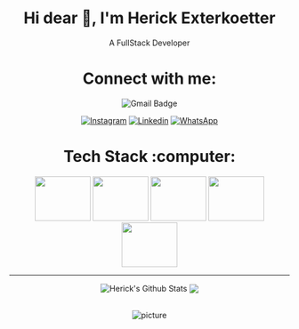 <h1 align="center">Hi dear 👋, I'm Herick Exterkoetter</h1>
<p align="center">A FullStack Developer</p>

<h1 align="center">Connect with me:</h1>
<div align="center">
 
![Gmail Badge](https://img.shields.io/badge/-herickherick47@gmail.com-c14438?style=flat-square&logo=Gmail&logoColor=white&link=mailto:herickherick47@gmail.com)

  <a href="https://www.instagram.com/hherick.onrails/" target="_blank" >
    <img alt="Instagram" src="https://img.shields.io/badge/-Instagram-ff2b8e?style=flat-square&logo=Instagram&logoColor=white"></a> 

  <a href="https://www.linkedin.com/in/herick-exterkoetter-197496195/" target="_blank" >
    <img alt="Linkedin" src="https://img.shields.io/badge/-Linkedin-blue?style=flat-square&logo=Linkedin&logoColor=white"></a> 

  <a href="https://api.whatsapp.com/send?phone=5548998665532" target="_blank" >
    <img alt="WhatsApp" src="https://img.shields.io/badge/-WhatsApp-brightgreen?style=flat-square&logo=WhatsApp&logoColor=white"></a>
</div>  

<h1 align="center">Tech Stack :computer:</h1>

  
<div align="center"> 
 <img width="100px" height="80px" src="https://external-content.duckduckgo.com/iu/?u=https%3A%2F%2Fpluralsight.imgix.net%2Fpaths%2Fpath-icons%2Fnodejs-601628d09d.png&f=1&nofb=1">


<img width="100px" height="80px" src="https://external-content.duckduckgo.com/iu/?u=https%3A%2F%2Fcdn4.iconfinder.com%2Fdata%2Ficons%2Flogos-3%2F600%2FReact.js_logo-512.png&f=1&nofb=1">

<img width="100px" height="80px" src="https://external-content.duckduckgo.com/iu/?u=https%3A%2F%2Fupload.wikimedia.org%2Fwikipedia%2Fcommons%2Fthumb%2F9%2F99%2FUnofficial_JavaScript_logo_2.svg%2F1200px-Unofficial_JavaScript_logo_2.svg.png&f=1&nofb=1">

<img width="100px" height="80px" src="https://external-content.duckduckgo.com/iu/?u=https%3A%2F%2Fcdn-images-1.medium.com%2Fmax%2F1200%2F1*0ei2MOQxAzF7krm-v60wnQ.jpeg&f=1&nofb=1">

<img width="100px" height="80px" src="https://external-content.duckduckgo.com/iu/?u=https%3A%2F%2Fstatic.viget.com%2Fjest.png%3Fmtime%3D20161208164733&f=1&nofb=1">

 
---
<div align="center"> 
<img align="center" alt="Herick's Github Stats" src="https://github-readme-stats.vercel.app/api?username=hericke47&show_icons=true&hide_border=true&theme=radical" />
 
<img align="center" src="https://github-readme-stats.vercel.app/api/top-langs/?username=hericke47&layout=compact&show_icons=true&title_color=637fff&icon_color=637fff">
</div>
 
<br />

![picture](https://raw.githubusercontent.com/saadeghi/saadeghi/master/dino.gif)
